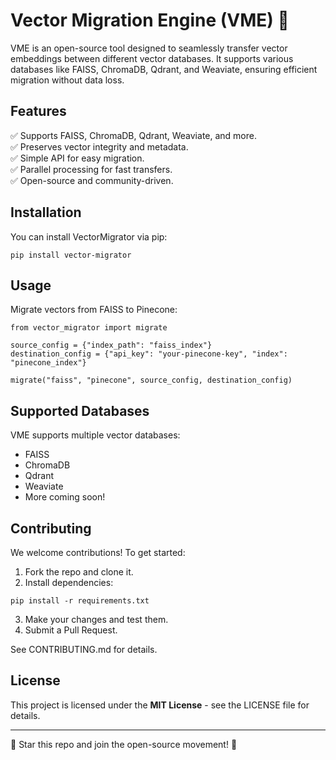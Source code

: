 # Vector Migration Engine (VME) 🚀

VME is an open-source tool designed to seamlessly transfer vector embeddings between different vector databases. It supports various databases like FAISS, ChromaDB, Qdrant, and Weaviate, ensuring efficient migration without data loss.

## Features

✅ Supports FAISS, ChromaDB, Qdrant, Weaviate, and more.  
✅ Preserves vector integrity and metadata.  
✅ Simple API for easy migration.  
✅ Parallel processing for fast transfers.  
✅ Open-source and community-driven.  

## Installation

You can install VectorMigrator via pip:

```
pip install vector-migrator
```

## Usage

Migrate vectors from FAISS to Pinecone:

```
from vector_migrator import migrate

source_config = {"index_path": "faiss_index"}
destination_config = {"api_key": "your-pinecone-key", "index": "pinecone_index"}

migrate("faiss", "pinecone", source_config, destination_config)
```

## Supported Databases

VME supports multiple vector databases:

- FAISS
- ChromaDB
- Qdrant
- Weaviate
- More coming soon!

## Contributing

We welcome contributions! To get started:

1. Fork the repo and clone it.
2. Install dependencies:  

```
pip install -r requirements.txt
```

3. Make your changes and test them.
4. Submit a Pull Request.

See CONTRIBUTING.md for details.

## License

This project is licensed under the **MIT License** - see the LICENSE file for details.

---

🌟 Star this repo and join the open-source movement! 🚀
